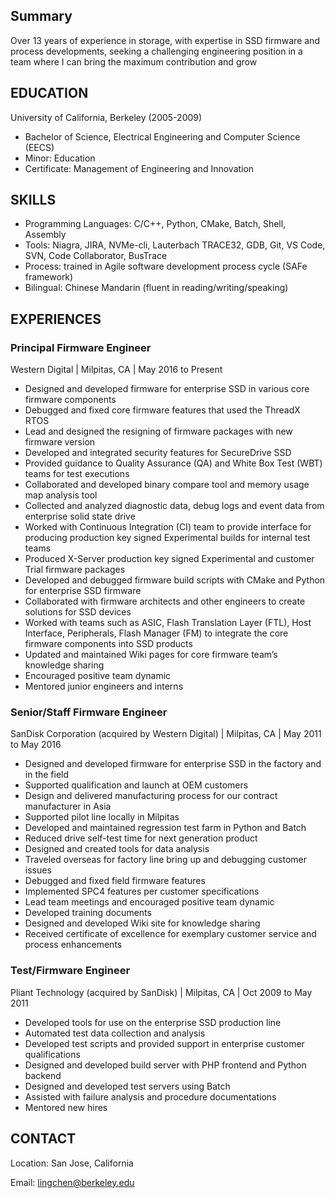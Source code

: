 ## Summary

Over 13 years of experience in storage, with expertise in SSD firmware and process developments, seeking a challenging engineering position in a team where I can bring the maximum contribution and grow

## EDUCATION
University of California, Berkeley (2005-2009)
- Bachelor of Science, Electrical Engineering and Computer Science (EECS)
- Minor: Education
- Certificate: Management of Engineering and Innovation

## SKILLS
- Programming Languages: C/C++, Python, CMake, Batch, Shell, Assembly
- Tools: Niagra, JIRA, NVMe-cli, Lauterbach TRACE32, GDB, Git, VS Code, SVN, Code Collaborator, BusTrace
- Process: trained in Agile software development process cycle (SAFe framework)
- Bilingual: Chinese Mandarin (fluent in reading/writing/speaking)

## EXPERIENCES
### Principal Firmware Engineer
Western Digital | Milpitas, CA | May 2016 to Present
- Designed and developed firmware for enterprise SSD in various core firmware components
- Debugged and fixed core firmware features that used the ThreadX RTOS
- Lead and designed the resigning of firmware packages with new firmware version 
- Developed and integrated security features for SecureDrive SSD
- Provided guidance to Quality Assurance (QA) and White Box Test (WBT) teams for test executions 
- Collaborated and developed binary compare tool and memory usage map analysis tool
- Collected and analyzed diagnostic data, debug logs and event data from enterprise solid state drive
- Worked with Continuous Integration (CI) team to provide interface for producing production key signed Experimental builds for internal test teams
- Produced X-Server production key signed Experimental and customer Trial firmware packages
- Developed and debugged firmware build scripts with CMake and Python for enterprise SSD firmware
- Collaborated with firmware architects and other engineers to create solutions for SSD devices
- Worked with teams such as ASIC, Flash Translation Layer (FTL), Host Interface, Peripherals, Flash Manager (FM) to integrate the core firmware components into SSD products
- Updated and maintained Wiki pages for core firmware team’s knowledge sharing
- Encouraged positive team dynamic
- Mentored junior engineers and interns

### Senior/Staff Firmware Engineer
SanDisk Corporation (acquired by Western Digital) | Milpitas, CA | May 2011 to May 2016
- Designed and developed firmware for enterprise SSD in the factory and in the field
- Supported qualification and launch at OEM customers
- Design and delivered manufacturing process for our contract manufacturer in Asia
- Supported pilot line locally in Milpitas
- Developed and maintained regression test farm in Python and Batch
- Reduced drive self-test time for next generation product
- Designed and created tools for data analysis
- Traveled overseas for factory line bring up and debugging customer issues
- Debugged and fixed field firmware features
- Implemented SPC4 features per customer specifications
- Lead team meetings and encouraged positive team dynamic
- Developed training documents
- Designed and developed Wiki site for knowledge sharing
- Received certificate of excellence for exemplary customer service and process enhancements

### Test/Firmware Engineer
Pliant Technology (acquired by SanDisk) | Milpitas, CA | Oct 2009 to May 2011
- Developed tools for use on the enterprise SSD production line
- Automated test data collection and analysis
- Developed test scripts and provided support in enterprise customer qualifications
- Designed and developed build server with PHP frontend and Python backend
- Designed and developed test servers using Batch
- Assisted with failure analysis and procedure documentations
- Mentored new hires

## CONTACT
Location: San Jose, California

Email: <lingchen@berkeley.edu>

